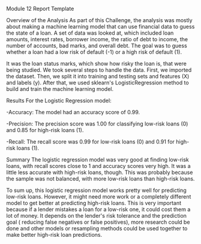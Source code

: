 Module 12 Report Template

Overview of the Analysis
As part of this Challenge, the analysis was mostly about making a machine learning model that can use financial data to guess the state of a loan. A set of data was looked at, which included loan amounts, interest rates, borrower income, the ratio of debt to income, the number of accounts, bad marks, and overall debt. The goal was to guess whether a loan had a low risk of default (-1) or a high risk of default (1).

It was the loan status marks, which show how risky the loan is, that were being studied. We took several steps to handle the data. First, we imported the dataset. Then, we split it into training and testing sets and features (X) and labels (y). After that, we used sklearn's LogisticRegression method to build and train the machine learning model.

Results
For the Logistic Regression model:

-Accuracy: The model had an accuracy score of 0.99.

-Precision: The precision score was 1.00 for classifying low-risk loans (0) and 0.85 for high-risk loans (1). 

-Recall: The recall score was 0.99 for low-risk loans (0) and 0.91 for high-risk loans (1).

Summary
The logistic regression model was very good at finding low-risk loans, with recall scores close to 1 and accuracy scores very high. It was a little less accurate with high-risk loans, though. This was probably because the sample was not balanced, with more low-risk loans than high-risk loans.

To sum up, this logistic regression model works pretty well for predicting low-risk loans. However, it might need more work or a completely different model to get better at predicting high-risk loans. This is very important because if a lender mistakes a loan for a low-risk one, it could cost them a lot of money. It depends on the lender's risk tolerance and the prediction goal ( reducing false negatives or false positives), more research could be done and other models or resampling methods could be used together to make better high-risk loan predictions.


